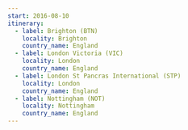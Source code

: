 ```yaml
---
start: 2016-08-10
itinerary:
  - label: Brighton (BTN)
    locality: Brighton
    country_name: England
  - label: London Victoria (VIC)
    locality: London
    country_name: England
  - label: London St Pancras International (STP)
    locality: London
    country_name: England
  - label: Nottingham (NOT)
    locality: Nottingham
    country_name: England
---
```

